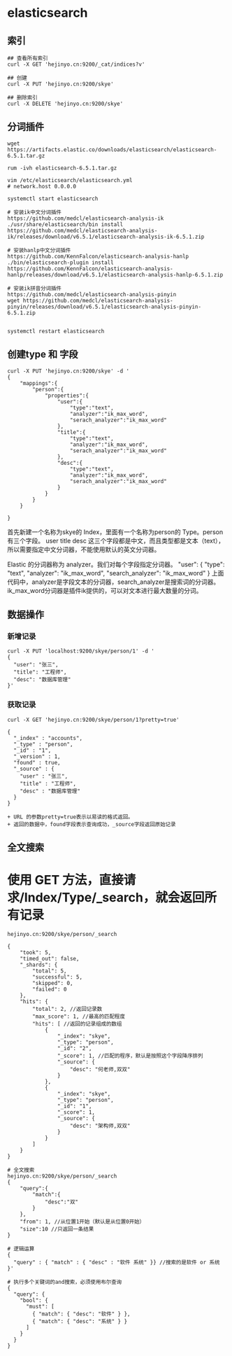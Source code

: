 # elasticsearch


## 索引
```text
## 查看所有索引
curl -X GET 'hejinyo.cn:9200/_cat/indices?v'

## 创建
curl -X PUT 'hejinyo.cn:9200/skye'

## 删除索引
curl -X DELETE 'hejinyo.cn:9200/skye'

```

## 分词插件

```text
wget https://artifacts.elastic.co/downloads/elasticsearch/elasticsearch-6.5.1.tar.gz

rum -ivh elasticsearch-6.5.1.tar.gz

vim /etc/elasticsearch/elasticsearch.yml
# network.host 0.0.0.0

systemctl start elasticsearch

# 安装ik中文分词插件
https://github.com/medcl/elasticsearch-analysis-ik
./usr/share/elasticsearch/bin install https://github.com/medcl/elasticsearch-analysis-ik/releases/download/v6.5.1/elasticsearch-analysis-ik-6.5.1.zip

# 安装hanlp中文分词插件
https://github.com/KennFalcon/elasticsearch-analysis-hanlp
./bin/elasticsearch-plugin install https://github.com/KennFalcon/elasticsearch-analysis-hanlp/releases/download/v6.5.1/elasticsearch-analysis-hanlp-6.5.1.zip

# 安装ik拼音分词插件
https://github.com/medcl/elasticsearch-analysis-pinyin
wget https://github.com/medcl/elasticsearch-analysis-pinyin/releases/download/v6.5.1/elasticsearch-analysis-pinyin-6.5.1.zip


systemctl restart elasticsearch

```

## 创建type 和 字段
```text
curl -X PUT 'hejinyo.cn:9200/skye' -d '
{
	"mappings":{
		"person":{
			"properties":{
				"user":{
					"type":"text",
					"analyzer":"ik_max_word",
					"serach_analyzer":"ik_max_word"
				},
				"title":{
					"type":"text",
					"analyzer":"ik_max_word",
					"serach_analyzer":"ik_max_word"
				},
				"desc":{
					"type":"text",
					"analyzer":"ik_max_word",
					"serach_analyzer":"ik_max_word"
				}
			}
		}
	}
	
}
```

首先新建一个名称为skye的 Index，里面有一个名称为person的 Type。person有三个字段。
user
title
desc
这三个字段都是中文，而且类型都是文本（text），所以需要指定中文分词器，不能使用默认的英文分词器。

Elastic 的分词器称为 analyzer。我们对每个字段指定分词器。
"user": {
  "type": "text",
  "analyzer": "ik_max_word",
  "search_analyzer": "ik_max_word"
}
上面代码中，analyzer是字段文本的分词器，search_analyzer是搜索词的分词器。ik_max_word分词器是插件ik提供的，可以对文本进行最大数量的分词。

## 数据操作

### 新增记录
```text
curl -X PUT 'localhost:9200/skye/person/1' -d '
{
  "user": "张三",
  "title": "工程师",
  "desc": "数据库管理"
}'

```
### 获取记录
```text
curl -X GET 'hejinyo.cn:9200/skye/person/1?pretty=true'

{
  "_index" : "accounts",
  "_type" : "person",
  "_id" : "1",
  "_version" : 1,
  "found" : true,
  "_source" : {
    "user" : "张三",
    "title" : "工程师",
    "desc" : "数据库管理"
  }
}

+ URL 的参数pretty=true表示以易读的格式返回。
+ 返回的数据中，found字段表示查询成功，_source字段返回原始记录

```

## 全文搜索

# 使用 GET 方法，直接请求/Index/Type/_search，就会返回所有记录
```text
hejinyo.cn:9200/skye/person/_search

{
    "took": 5,
    "timed_out": false,
    "_shards": {
        "total": 5,
        "successful": 5,
        "skipped": 0,
        "failed": 0
    },
    "hits": {
        "total": 2, //返回记录数
        "max_score": 1, //最高的匹配程度
        "hits": [ //返回的记录组成的数组
            {
                "_index": "skye",
                "_type": "person",
                "_id": "2",
                "_score": 1, //匹配的程序，默认是按照这个字段降序排列
                "_source": {
                    "desc": "何老师,双双"
                }
            },
            {
                "_index": "skye",
                "_type": "person",
                "_id": "1",
                "_score": 1,
                "_source": {
                    "desc": "架构师,双双"
                }
            }
        ]
    }
}

# 全文搜索
hejinyo.cn:9200/skye/person/_search
{
	"query":{
		"match":{
			"desc":"双"
		}
	},
	"from": 1, //从位置1开始（默认是从位置0开始）
	"size":10 //只返回一条结果
}

# 逻辑运算
{
  "query" : { "match" : { "desc" : "软件 系统" }} //搜索的是软件 or 系统
}'

# 执行多个关键词的and搜索，必须使用布尔查询
{
  "query": {
    "bool": {
      "must": [
        { "match": { "desc": "软件" } },
        { "match": { "desc": "系统" } }
      ]
    }
  }
}

```

